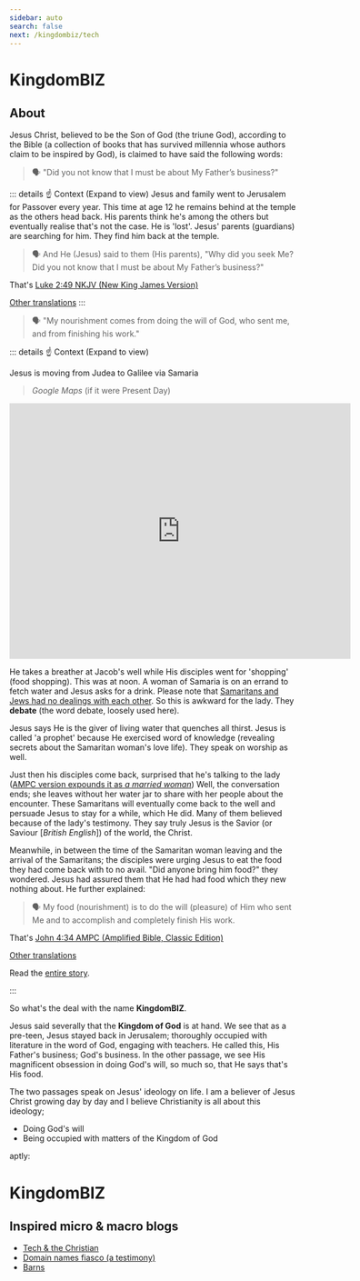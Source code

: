 ```yaml
---
sidebar: auto
search: false
next: /kingdombiz/tech
---
```


# KingdomBIZ

## About

Jesus Christ, believed to be the Son of God (the triune God), according to the Bible (a collection of books that has survived millennia whose authors claim to be inspired by God), is claimed to have said the following words:

> :speaking_head: "Did you not know that I must be about My Father’s business?"

::: details ☝️ Context (Expand to view)
Jesus and family went to Jerusalem for Passover every year. This time at age 12 he remains behind at the temple as the others head back. His parents think he's among the others but eventually realise that's not the case. He is 'lost'.
Jesus' parents (guardians) are searching for him. They find him back at the temple.

> :speaking_head: And He (Jesus) said to them (His parents), "Why did you seek Me? Did you not know that I must be about My Father’s business?"

That's [Luke 2:49 NKJV (New King James Version)][Luke 2.49 NKJV]

[Other translations][Luke 2.49]
:::

> :speaking_head: "My nourishment comes from doing the will of God, who sent me, and from finishing his work."

::: details ☝️ Context (Expand to view)

Jesus is moving from Judea to Galilee via Samaria

> *Google Maps* (if it were Present Day)

  <iframe width="600" height="450" style="border:0;" allowfullscreen="" loading="lazy" src="https://www.google.com/maps/embed?pb=!1m34!1m12!1m3!1d538909.416152967!2d34.91339066214064!3d32.414233030789646!2m3!1f0!2f0!3f0!3m2!1i1024!2i768!4f13.1!4m19!3e2!4m5!1s0x151c3e4505b6d063%3A0xf6f4a023d4faf69f!2sTiberias%2C%20Israel!3m2!1d32.795859!2d35.530972999999996!4m5!1s0x151ce0bf4413a14f%3A0xf265c6f017687cc5!2sJacob&#39;s%20Well%2C%20Kobri%20Bour%20Saeed!3m2!1d32.2095124!2d35.285281399999995!4m5!1s0x151d4a98da87a487%3A0x3f27c0331077af25!2sOr%20Yehuda%2C%20Israel!3m2!1d32.029748!2d34.856173!5e1!3m2!1sen!2ske!4v1641940208930!5m2!1sen!2ske"></iframe>

He takes a breather at Jacob's well while His disciples went for 'shopping' (food shopping). This was at noon. A woman of Samaria is on an errand to fetch water and Jesus asks for a drink. Please note that [Samaritans and Jews had no dealings with each other][Samaritans and Jews]. So this is awkward for the lady. They **debate** (the word debate, loosely used here).

Jesus says He is the giver of living water that quenches all thirst. Jesus is called 'a prophet' because He exercised word of knowledge (revealing secrets about the Samaritan woman's love life). They speak on worship as well.

Just then his disciples come back, surprised that he's talking to the lady ([AMPC version expounds it as *a married woman*][John 4:27 AMPC]) Well, the conversation ends; she leaves without her water jar to share with her people about the encounter. These Samaritans will eventually come back to the well and persuade Jesus to stay for a while, which He did. Many of them believed because of the lady's testimony. They say truly Jesus is the Savior (or Saviour [*British English*]) of the world, the Christ.

Meanwhile, in between the time of the Samaritan woman leaving and the arrival of the Samaritans; the disciples were urging Jesus to eat the food they had come back with to no avail. "Did anyone bring him food?" they wondered. Jesus had assured them that He had had food which they new nothing about. He further explained:

> :speaking_head: My food (nourishment) is to do the will (pleasure) of Him who sent Me and to accomplish and completely finish His work.

That's [John 4:34 AMPC (Amplified Bible, Classic Edition)][John 4:34 AMPC]

[Other translations][John 4:34]

Read the [entire story][Samaritan woman and Jesus].

:::

So what's the deal with the name **KingdomBIZ**.

Jesus said severally that the **Kingdom of God** is at hand. We see that as a pre-teen, Jesus stayed back in Jerusalem; thoroughly occupied with literature in the word of God, engaging with teachers. He called this, His Father's business; God's business. In the other passage, we see His magnificent obsession in doing God's will, so much so, that He says that's His food.

The two passages speak on Jesus' ideology on life. I am a believer of Jesus Christ growing day by day and I believe Christianity is all about this ideology;

- Doing God's will
- Being occupied with matters of the Kingdom of God

aptly:

# KingdomBIZ

## Inspired micro & macro blogs

- [Tech & the Christian][tech-christian]
- [Domain names fiasco (a testimony)][domains]
- [Barns](https://stanmd.notion.site/Barns-9f792f156b054e75a0fa87401ea5c4e0)

<CustomFooter/>

[Luke 2.49 NKJV]: https://my.bible.com/bible/114/LUK.2.49.NKJV
[Luke 2.49]: https://www.bible.com/bible/compare/LUK.2.49
[Samaritans and Jews]: https://bible.org/illustration/hatred-between-jews-and-samaritans
[John 4:27 AMPC]: https://my.bible.com/bible/8/JHN.4.27
[John 4:34 AMPC]: https://my.bible.com/bible/8/JHN.4.34
[John 4:34]: https://www.bible.com/bible/compare/JHN.4.34
[Samaritan woman and Jesus]: https://www.bible.com/bible/114/JHN.4.1-42
[tech-christian]: /kingdombiz/tech
[domains]: /kingdombiz/testimonies/domains
